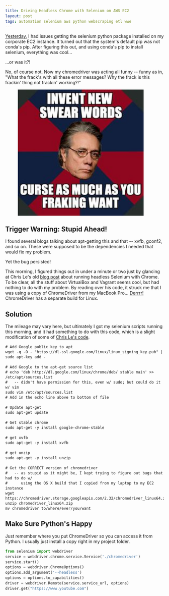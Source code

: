 ```yaml
---
title: Driving Headless Chrome with Selenium on AWS EC2
layout: post
tags: automation selenium aws python webscraping etl wwe
---
```


[Yesterday](https://krbnite.github.io/Which-Pip-is-Right-for-You-on-Corporate-EC2/),
I had issues getting the selenium python package installed on my corporate EC2 instance.
It turned out that the system's default pip was not conda's pip. After figuring this out,
and using conda's pip to install selenium, everything was cool...

...or was it?!

No, of course not.  Now my chromedriver was acting all funny -- funny as in, "What the frack's 
with all these error messages? Why the frack is this frackin' thing not frackin' working?!"

<figure>
<img src="/images/battlestar-frack-meme.jpg" width="400vw" align="center">
</figure>

## Trigger Warning: Stupid Ahead!
I found several blogs talking about apt-getting this and that -- xvfb, gconf2, and so on. 
These were supposed to be the dependencies I needed that would fix my problem.

Yet the bug persisted!

This morning, I figured things out in under a minute or two just by glancing at Chris Le's old
[blog post](http://www.chrisle.me/2013/08/running-headless-selenium-with-chrome/) about 
running headless Selenium with Chrome.  To be clear, all the stuff about VirtualBox and Vagrant
seems cool, but had nothing to do with my problem.  By reading over his code, it struck me
that I was using a copy of ChromeDriver from my 
MacBook Pro...  [Derrrr!](https://chromedriver.storage.googleapis.com/index.html?path=2.33/)  ChromeDriver has a 
separate build for Linux.

## Solution
The mileage may vary here, but ultimately I got my selenium scripts running this morning, and it 
had something to do with this code, which is a slight modification of some of 
[Chris Le's code](http://www.chrisle.me/2013/08/running-headless-selenium-with-chrome/).

```
# Add Google public key to apt
wget -q -O - "https://dl-ssl.google.com/linux/linux_signing_key.pub" | sudo apt-key add -

# Add Google to the apt-get source list
# echo 'deb http://dl.google.com/linux/chrome/deb/ stable main' >> /etc/apt/sources.list
#   -- didn't have permission for this, even w/ sudo; but could do it w/ vim
sudo vim /etc/apt/sources.list
# Add in the echo line above to bottom of file

# Update apt-get
sudo apt-get update

# Get stable chrome
sudo apt-get -y install google-chrome-stable

# get xvfb
sudo apt-get -y install xvfb

# get unzip
sudo apt-get -y install unzip

# Get the CORRECT version of chromedriver
#   -- as stupid as it might be, I kept trying to figure out bugs that had to do w/
#      using the OS X build that I copied from my laptop to my EC2 instance
wget https://chromedriver.storage.googleapis.com/2.32/chromedriver_linux64.zip
unzip chromedriver_linux64.zip
mv chromedriver to/where/ever/you/want
```

## Make Sure Python's Happy
Just remember where you put ChromeDriver so you can access it from Python.  I usually just 
install a copy right in my project folder.

```python
from selenium import webdriver
service = webdriver.chrome.service.Service('./chromedriver')
service.start()  
options = webdriver.ChromeOptions()                
options.add_argument('--headless')
options = options.to_capabilities()
driver = webdriver.Remote(service.service_url, options)
driver.get("https://www.youtube.com")
```

